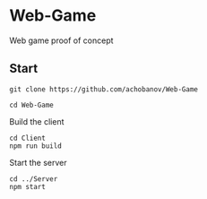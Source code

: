 # Web-Game
Web game proof of concept

## Start

```
git clone https://github.com/achobanov/Web-Game
```
```
cd Web-Game
```

Build the client
```
cd Client
npm run build
```

Start the server
```
cd ../Server
npm start
```